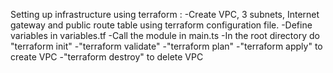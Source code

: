 Setting up infrastructure using terraform : -Create VPC, 3 subnets, Internet gateway and public route table using terraform configuration file. -Define variables in variables.tf -Call the module in main.ts -In the root directory do "terraform init" -"terraform validate" -"terraform plan" -"terraform apply" to create VPC -"terraform destroy" to delete VPC
